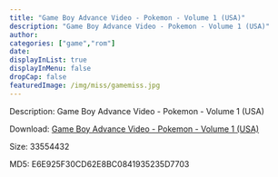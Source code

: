 ```yaml
---
title: "Game Boy Advance Video - Pokemon - Volume 1 (USA)"
description: "Game Boy Advance Video - Pokemon - Volume 1 (USA)"
author: 
categories: ["game","rom"]
date: 
displayInList: true
displayInMenu: false
dropCap: false
featuredImage: /img/miss/gamemiss.jpg
---
```


Description: Game Boy Advance Video - Pokemon - Volume 1 (USA)

Download: <a style="text-decoration:underline;" href="https://mega.nz/#!3bQ20SKK!8vJOhPuwl8oJfkHTBgSFeLy2kYCvOp7L2vAy5XpirMA" target = "_blank" rel = "nofollow" > Game Boy Advance Video - Pokemon - Volume 1 (USA)</a>

Size: 33554432

MD5: E6E925F30CD62E8BC0841935235D7703

